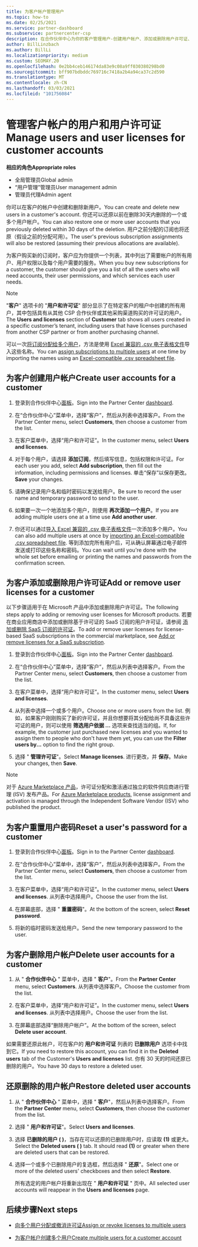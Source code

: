 ```yaml
---
title: 为客户帐户管理用户
ms.topic: how-to
ms.date: 02/25/2021
ms.service: partner-dashboard
ms.subservice: partnercenter-csp
description: 在合作伙伴中心为你的客户管理用户-创建用户帐户、添加或删除用户许可证、重置密码、删除或还原用户帐户。
author: BillLinzbach
ms.author: BillLi
ms.localizationpriority: medium
ms.custom: SEOMAY.20
ms.openlocfilehash: 0e2bb4ceb146174da83e9c08a9ff030380298bd0
ms.sourcegitcommit: bff907bdbddc769716c7418a2b4a94ca37c2d590
ms.translationtype: MT
ms.contentlocale: zh-CN
ms.lasthandoff: 03/03/2021
ms.locfileid: "101756084"
---
```

# <a name="manage-users-and-user-licenses-for-customer-accounts"></a><span data-ttu-id="b3ea7-103">管理客户帐户的用户和用户许可证</span><span class="sxs-lookup"><span data-stu-id="b3ea7-103">Manage users and user licenses for customer accounts</span></span> 

<span data-ttu-id="b3ea7-104">**相应的角色**</span><span class="sxs-lookup"><span data-stu-id="b3ea7-104">**Appropriate roles**</span></span>

- <span data-ttu-id="b3ea7-105">全局管理员</span><span class="sxs-lookup"><span data-stu-id="b3ea7-105">Global admin</span></span>
- <span data-ttu-id="b3ea7-106">“用户管理”管理员</span><span class="sxs-lookup"><span data-stu-id="b3ea7-106">User management admin</span></span>
- <span data-ttu-id="b3ea7-107">管理员代理</span><span class="sxs-lookup"><span data-stu-id="b3ea7-107">Admin agent</span></span>


<span data-ttu-id="b3ea7-108">你可以在客户的帐户中创建和删除新用户。</span><span class="sxs-lookup"><span data-stu-id="b3ea7-108">You can create and delete new users in a customer's account.</span></span> <span data-ttu-id="b3ea7-109">你还可以还原以前在删除30天内删除的一个或多个用户帐户。</span><span class="sxs-lookup"><span data-stu-id="b3ea7-109">You can also restore one or more user accounts that you previously deleted within 30 days of the deletion.</span></span> <span data-ttu-id="b3ea7-110">用户之前分配的订阅也将还原（假设之前的分配可用）。</span><span class="sxs-lookup"><span data-stu-id="b3ea7-110">The user's previous subscription assignments will also be restored (assuming their previous allocations are available).</span></span>

<span data-ttu-id="b3ea7-111">为客户购买新的订阅时，客户应为你提供一个列表，其中列出了需要帐户的所有用户、用户权限以及每个用户需要的服务。</span><span class="sxs-lookup"><span data-stu-id="b3ea7-111">When you buy new subscriptions for a customer, the customer should give you a list of all the users who will need accounts, their user permissions, and which services each user needs.</span></span>  

>[!NOTE]
><span data-ttu-id="b3ea7-112">"**客户**" 选项卡的 "**用户和许可证**" 部分显示了在特定客户的租户中创建的所有用户，其中包括具有从其他 CSP 合作伙伴或其他采购渠道购买的许可证的用户。</span><span class="sxs-lookup"><span data-stu-id="b3ea7-112">The **Users and licenses** section of **Customer** tab shows all users created in a specific customer’s tenant, including users that have licenses purchased from another CSP partner or from another purchasing channel.</span></span>

<span data-ttu-id="b3ea7-113">可以一次[将订阅分配给多个用户](bulk-license-provisioning-for-multiple-users.md)，方法是使用 [Excel 兼容的 .csv 电子表格文件](adding-multiple-users-to-a-customer-account.md)导入这些名称。</span><span class="sxs-lookup"><span data-stu-id="b3ea7-113">You can [assign subscriptions to multiple users](bulk-license-provisioning-for-multiple-users.md) at one time by importing the names using an [Excel-compatible .csv spreadsheet file](adding-multiple-users-to-a-customer-account.md).</span></span>

<a href="" id="createuseraccounts"></a>

## <a name="create-user-accounts-for-a-customer"></a><span data-ttu-id="b3ea7-114">为客户创建用户帐户</span><span class="sxs-lookup"><span data-stu-id="b3ea7-114">Create user accounts for a customer</span></span>

1. <span data-ttu-id="b3ea7-115">登录到合作伙伴中心[面板](https://partner.microsoft.com/dashboard)。</span><span class="sxs-lookup"><span data-stu-id="b3ea7-115">Sign into the Partner Center [dashboard](https://partner.microsoft.com/dashboard).</span></span>

2. <span data-ttu-id="b3ea7-116">在“合作伙伴中心”菜单中，选择“客户”，然后从列表中选择客户。</span><span class="sxs-lookup"><span data-stu-id="b3ea7-116">From the Partner Center menu, select **Customers**, then choose a customer from the list.</span></span>

3. <span data-ttu-id="b3ea7-117">在客户菜单中，选择“用户和许可证”。</span><span class="sxs-lookup"><span data-stu-id="b3ea7-117">In the customer menu, select **Users and licenses**.</span></span>

4. <span data-ttu-id="b3ea7-118">对于每个用户，请选择 **添加订阅**，然后填写信息，包括权限和许可证。</span><span class="sxs-lookup"><span data-stu-id="b3ea7-118">For each user you add, select **Add subscription**, then fill out the information, including permissions and licenses.</span></span> <span data-ttu-id="b3ea7-119">单击“保存”以保存更改。</span><span class="sxs-lookup"><span data-stu-id="b3ea7-119">**Save** your changes.</span></span>

5. <span data-ttu-id="b3ea7-120">请确保记录用户名和临时密码以发送给用户。</span><span class="sxs-lookup"><span data-stu-id="b3ea7-120">Be sure to record the user name and temporary password to send to the user.</span></span>

6. <span data-ttu-id="b3ea7-121">如果要一次一个地添加多个用户，则使用 **再次添加一个用户**。</span><span class="sxs-lookup"><span data-stu-id="b3ea7-121">If you are adding multiple users one at a time use **Add another user**.</span></span>

7. <span data-ttu-id="b3ea7-122">你还可以通过[导入 Excel 兼容的 .csv 电子表格文件](adding-multiple-users-to-a-customer-account.md)一次添加多个用户。</span><span class="sxs-lookup"><span data-stu-id="b3ea7-122">You can also add multiple users at once by [importing an Excel-compatible .csv spreadsheet file](adding-multiple-users-to-a-customer-account.md).</span></span> <span data-ttu-id="b3ea7-123">等到添加完所有用户后，可从确认屏幕通过电子邮件发送或打印这些名称和密码。</span><span class="sxs-lookup"><span data-stu-id="b3ea7-123">You can wait until you're done with the whole set before emailing or printing the names and passwords from the confirmation screen.</span></span>

<a href="" id="userlicensing"></a>

## <a name="add-or-remove-user-licenses-for-a-customer"></a><span data-ttu-id="b3ea7-124">为客户添加或删除用户许可证</span><span class="sxs-lookup"><span data-stu-id="b3ea7-124">Add or remove user licenses for a customer</span></span>

<span data-ttu-id="b3ea7-125">以下步骤适用于在 Microsoft 产品中添加或删除用户许可证。</span><span class="sxs-lookup"><span data-stu-id="b3ea7-125">The following steps apply to adding or removing user licenses for Microsoft products.</span></span> <span data-ttu-id="b3ea7-126">若要在商业应用商店中添加或删除基于许可证的 SaaS 订阅的用户许可证，请参阅 [添加或删除 SaaS 订阅的许可证](csp-commercial-marketplace-manage.md#add-or-remove-licenses-for-a-saas-subscription)。</span><span class="sxs-lookup"><span data-stu-id="b3ea7-126">To add or remove user licenses for license-based SaaS subscriptions in the commercial marketplace, see [Add or remove licenses for a SaaS subscription](csp-commercial-marketplace-manage.md#add-or-remove-licenses-for-a-saas-subscription).</span></span>

1. <span data-ttu-id="b3ea7-127">登录到合作伙伴中心[面板](https://partner.microsoft.com/dashboard)。</span><span class="sxs-lookup"><span data-stu-id="b3ea7-127">Sign into the Partner Center [dashboard](https://partner.microsoft.com/dashboard).</span></span>

2. <span data-ttu-id="b3ea7-128">在“合作伙伴中心”菜单中，选择“客户”，然后从列表中选择客户。</span><span class="sxs-lookup"><span data-stu-id="b3ea7-128">From the Partner Center menu, select **Customers**, then choose a customer from the list.</span></span>

3. <span data-ttu-id="b3ea7-129">在客户菜单中，选择“用户和许可证”。</span><span class="sxs-lookup"><span data-stu-id="b3ea7-129">In the customer menu, select **Users and licenses**.</span></span>

4. <span data-ttu-id="b3ea7-130">从列表中选择一个或多个用户。</span><span class="sxs-lookup"><span data-stu-id="b3ea7-130">Choose one or more users from the list.</span></span> <span data-ttu-id="b3ea7-131">例如，如果客户刚刚购买了新的许可证，并且你想要将其分配给尚不具备这些许可证的用户，则可以使用 **筛选用户依据 ...** 选项来查找适当的组。</span><span class="sxs-lookup"><span data-stu-id="b3ea7-131">If, for example, the customer just purchased new licenses and you wanted to assign them to people who don't have them yet, you can use the **Filter users by...** option to find the right group.</span></span>

5. <span data-ttu-id="b3ea7-132">选择 " **管理许可证**"。</span><span class="sxs-lookup"><span data-stu-id="b3ea7-132">Select **Manage licenses**.</span></span> <span data-ttu-id="b3ea7-133">进行更改，并 **保存**。</span><span class="sxs-lookup"><span data-stu-id="b3ea7-133">Make your changes, then **Save**.</span></span>

> [!NOTE]
> <span data-ttu-id="b3ea7-134">对于 [Azure Marketplace 产品](csp-commercial-marketplace-manage.md#assign-licenses-and-activate-a-subscription-on-behalf-of-a-customer)，许可证分配和激活通过独立的软件供应商进行管理 (ISV) 发布产品。</span><span class="sxs-lookup"><span data-stu-id="b3ea7-134">For [Azure Marketplace products](csp-commercial-marketplace-manage.md#assign-licenses-and-activate-a-subscription-on-behalf-of-a-customer), license assignment and activation is managed through the Independent Software Vendor (ISV) who published the product.</span></span>

<a href="" id="resetpassword"></a>

## <a name="reset-a-users-password-for-a-customer"></a><span data-ttu-id="b3ea7-135">为客户重置用户密码</span><span class="sxs-lookup"><span data-stu-id="b3ea7-135">Reset a user's password for a customer</span></span>

1. <span data-ttu-id="b3ea7-136">登录到合作伙伴中心[面板](https://partner.microsoft.com/dashboard)。</span><span class="sxs-lookup"><span data-stu-id="b3ea7-136">Sign in to the Partner Center [dashboard](https://partner.microsoft.com/dashboard).</span></span>

2. <span data-ttu-id="b3ea7-137">在“合作伙伴中心”菜单中，选择“客户”，然后从列表中选择客户。</span><span class="sxs-lookup"><span data-stu-id="b3ea7-137">From the Partner Center menu, select **Customers**, then choose a customer from the list.</span></span>

3. <span data-ttu-id="b3ea7-138">在客户菜单中，选择“用户和许可证”。</span><span class="sxs-lookup"><span data-stu-id="b3ea7-138">In the customer menu, select **Users and licenses**.</span></span> <span data-ttu-id="b3ea7-139">从列表中选择用户。</span><span class="sxs-lookup"><span data-stu-id="b3ea7-139">Choose the user from the list.</span></span>

4. <span data-ttu-id="b3ea7-140">在屏幕底部，选择 " **重置密码**"。</span><span class="sxs-lookup"><span data-stu-id="b3ea7-140">At the bottom of the screen, select **Reset password**.</span></span> 

5. <span data-ttu-id="b3ea7-141">将新的临时密码发送给用户。</span><span class="sxs-lookup"><span data-stu-id="b3ea7-141">Send the new temporary password to the user.</span></span>

<a href="" id="deleteuseraccounts"></a>

## <a name="delete-user-accounts-for-a-customer"></a><span data-ttu-id="b3ea7-142">为客户删除用户帐户</span><span class="sxs-lookup"><span data-stu-id="b3ea7-142">Delete user accounts for a customer</span></span>

1. <span data-ttu-id="b3ea7-143">从 " **合作伙伴中心** " 菜单中，选择 " **客户**"。</span><span class="sxs-lookup"><span data-stu-id="b3ea7-143">From the **Partner Center** menu, select **Customers**.</span></span> <span data-ttu-id="b3ea7-144">从列表中选择客户。</span><span class="sxs-lookup"><span data-stu-id="b3ea7-144">Choose the customer from the list.</span></span>

2. <span data-ttu-id="b3ea7-145">在客户菜单中，选择“用户和许可证”。</span><span class="sxs-lookup"><span data-stu-id="b3ea7-145">In the customer menu, select **Users and licenses**.</span></span> <span data-ttu-id="b3ea7-146">从列表中选择用户。</span><span class="sxs-lookup"><span data-stu-id="b3ea7-146">Choose the user from the list.</span></span>

3. <span data-ttu-id="b3ea7-147">在屏幕底部选择“删除用户帐户”。</span><span class="sxs-lookup"><span data-stu-id="b3ea7-147">At the bottom of the screen, select **Delete user account**.</span></span>

<span data-ttu-id="b3ea7-148">如果需要还原此帐户，可在客户的 **用户和许可证** 列表的 **已删除用户** 选项卡中找到它。</span><span class="sxs-lookup"><span data-stu-id="b3ea7-148">If you need to restore this account, you can find it in the **Deleted users** tab of the Customer's **Users and licenses** list.</span></span> <span data-ttu-id="b3ea7-149">你有 30 天的时间还原已删除的用户。</span><span class="sxs-lookup"><span data-stu-id="b3ea7-149">You have 30 days to restore a deleted user.</span></span>

<a href="" id="restoreuseraccounts"></a>

## <a name="restore-deleted-user-accounts"></a><span data-ttu-id="b3ea7-150">还原删除的用户帐户</span><span class="sxs-lookup"><span data-stu-id="b3ea7-150">Restore deleted user accounts</span></span>

1. <span data-ttu-id="b3ea7-151">从 " **合作伙伴中心** " 菜单中，选择 " **客户**"，然后从列表中选择客户。</span><span class="sxs-lookup"><span data-stu-id="b3ea7-151">From the **Partner Center** menu, select **Customers**, then choose the customer from the list.</span></span>

2. <span data-ttu-id="b3ea7-152">选择 " **用户和许可证**"。</span><span class="sxs-lookup"><span data-stu-id="b3ea7-152">Select **Users and licenses**.</span></span>

3. <span data-ttu-id="b3ea7-153">选择 **已删除的用户 ( )**，当存在可以还原的已删除用户时，应读取 **(1)** 或更大。</span><span class="sxs-lookup"><span data-stu-id="b3ea7-153">Select the **Deleted users ( )** tab. It should read **(1)** or greater when there are deleted users that can be restored.</span></span>

4. <span data-ttu-id="b3ea7-154">选择一个或多个已删除用户的复选框，然后选择 " **还原**"。</span><span class="sxs-lookup"><span data-stu-id="b3ea7-154">Select one or more of the deleted users' checkboxes and then select **Restore**.</span></span>

    <span data-ttu-id="b3ea7-155">所有选定的用户帐户将重新出现在 " **用户和许可证** " 页中。</span><span class="sxs-lookup"><span data-stu-id="b3ea7-155">All selected user accounts will reappear in the **Users and licenses** page.</span></span>

## <a name="next-steps"></a><span data-ttu-id="b3ea7-156">后续步骤</span><span class="sxs-lookup"><span data-stu-id="b3ea7-156">Next steps</span></span>

- [<span data-ttu-id="b3ea7-157">向多个用户分配或撤消许可证</span><span class="sxs-lookup"><span data-stu-id="b3ea7-157">Assign or revoke licenses to multiple users</span></span>](bulk-license-provisioning-for-multiple-users.md)

- [<span data-ttu-id="b3ea7-158">为客户帐户创建多个用户</span><span class="sxs-lookup"><span data-stu-id="b3ea7-158">Create multiple users for a customer account</span></span>](adding-multiple-users-to-a-customer-account.md)